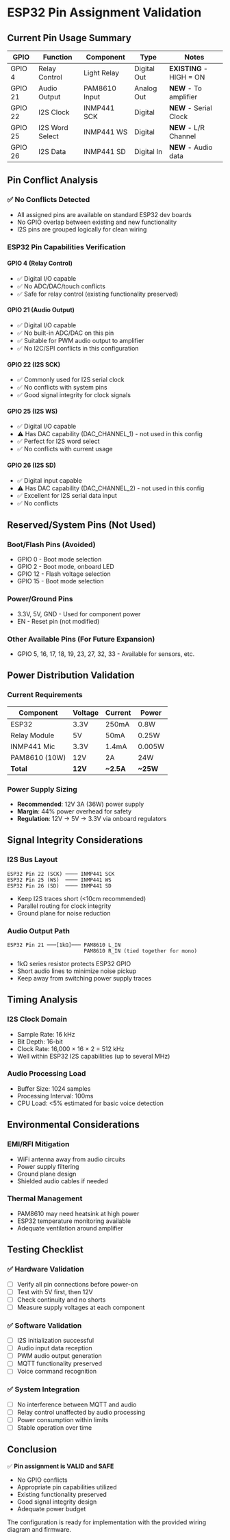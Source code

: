 # ESP32 Pin Assignment Validation

## Current Pin Usage Summary

| GPIO | Function | Component | Type | Notes |
|------|----------|-----------|------|-------|
| GPIO 4 | Relay Control | Light Relay | Digital Out | **EXISTING** - HIGH = ON |
| GPIO 21 | Audio Output | PAM8610 Input | Analog Out | **NEW** - To amplifier |
| GPIO 22 | I2S Clock | INMP441 SCK | Digital | **NEW** - Serial Clock |
| GPIO 25 | I2S Word Select | INMP441 WS | Digital | **NEW** - L/R Channel |
| GPIO 26 | I2S Data | INMP441 SD | Digital In | **NEW** - Audio data |

## Pin Conflict Analysis

### ✅ No Conflicts Detected
- All assigned pins are available on standard ESP32 dev boards
- No GPIO overlap between existing and new functionality
- I2S pins are grouped logically for clean wiring

### ESP32 Pin Capabilities Verification

#### GPIO 4 (Relay Control)
- ✅ Digital I/O capable
- ✅ No ADC/DAC/touch conflicts
- ✅ Safe for relay control (existing functionality preserved)

#### GPIO 21 (Audio Output)
- ✅ Digital I/O capable
- ✅ No built-in ADC/DAC on this pin
- ✅ Suitable for PWM audio output to amplifier
- ✅ No I2C/SPI conflicts in this configuration

#### GPIO 22 (I2S SCK)
- ✅ Commonly used for I2S serial clock
- ✅ No conflicts with system pins
- ✅ Good signal integrity for clock signals

#### GPIO 25 (I2S WS)
- ✅ Digital I/O capable
- ⚠️  Has DAC capability (DAC_CHANNEL_1) - not used in this config
- ✅ Perfect for I2S word select
- ✅ No conflicts with current usage

#### GPIO 26 (I2S SD)
- ✅ Digital input capable
- ⚠️  Has DAC capability (DAC_CHANNEL_2) - not used in this config
- ✅ Excellent for I2S serial data input
- ✅ No conflicts

## Reserved/System Pins (Not Used)

### Boot/Flash Pins (Avoided)
- GPIO 0 - Boot mode selection
- GPIO 2 - Boot mode, onboard LED
- GPIO 12 - Flash voltage selection
- GPIO 15 - Boot mode selection

### Power/Ground Pins
- 3.3V, 5V, GND - Used for component power
- EN - Reset pin (not modified)

### Other Available Pins (For Future Expansion)
- GPIO 5, 16, 17, 18, 19, 23, 27, 32, 33 - Available for sensors, etc.

## Power Distribution Validation

### Current Requirements
| Component | Voltage | Current | Power |
|-----------|---------|---------|-------|
| ESP32 | 3.3V | 250mA | 0.8W |
| Relay Module | 5V | 50mA | 0.25W |
| INMP441 Mic | 3.3V | 1.4mA | 0.005W |
| PAM8610 (10W) | 12V | 2A | 24W |
| **Total** | **12V** | **~2.5A** | **~25W** |

### Power Supply Sizing
- **Recommended**: 12V 3A (36W) power supply
- **Margin**: 44% power overhead for safety
- **Regulation**: 12V → 5V → 3.3V via onboard regulators

## Signal Integrity Considerations

### I2S Bus Layout
```
ESP32 Pin 22 (SCK) ──── INMP441 SCK
ESP32 Pin 25 (WS)  ──── INMP441 WS  
ESP32 Pin 26 (SD)  ──── INMP441 SD
```
- Keep I2S traces short (<10cm recommended)
- Parallel routing for clock integrity
- Ground plane for noise reduction

### Audio Output Path
```
ESP32 Pin 21 ───[1kΩ]─── PAM8610 L_IN
                         PAM8610 R_IN (tied together for mono)
```
- 1kΩ series resistor protects ESP32 GPIO
- Short audio lines to minimize noise pickup
- Keep away from switching power supply traces

## Timing Analysis

### I2S Clock Domain
- Sample Rate: 16 kHz
- Bit Depth: 16-bit
- Clock Rate: 16,000 × 16 × 2 = 512 kHz
- Well within ESP32 I2S capabilities (up to several MHz)

### Audio Processing Load
- Buffer Size: 1024 samples
- Processing Interval: 100ms
- CPU Load: <5% estimated for basic voice detection

## Environmental Considerations

### EMI/RFI Mitigation
- WiFi antenna away from audio circuits
- Power supply filtering
- Ground plane design
- Shielded audio cables if needed

### Thermal Management
- PAM8610 may need heatsink at high power
- ESP32 temperature monitoring available
- Adequate ventilation around amplifier

## Testing Checklist

### ✅ Hardware Validation
- [ ] Verify all pin connections before power-on
- [ ] Test with 5V first, then 12V
- [ ] Check continuity and no shorts
- [ ] Measure supply voltages at each component

### ✅ Software Validation
- [ ] I2S initialization successful
- [ ] Audio input data reception
- [ ] PWM audio output generation
- [ ] MQTT functionality preserved
- [ ] Voice command recognition

### ✅ System Integration
- [ ] No interference between MQTT and audio
- [ ] Relay control unaffected by audio processing
- [ ] Power consumption within limits
- [ ] Stable operation over time

## Conclusion

✅ **Pin assignment is VALID and SAFE**
- No GPIO conflicts
- Appropriate pin capabilities utilized
- Existing functionality preserved
- Good signal integrity design
- Adequate power budget

The configuration is ready for implementation with the provided wiring diagram and firmware.


